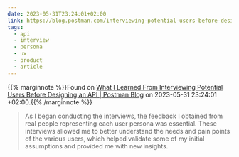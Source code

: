 ```yaml
---
date: 2023-05-31T23:24:01+02:00
link: https://blog.postman.com/interviewing-potential-users-before-designing-api/
tags:
  - api
  - interview
  - persona
  - ux
  - product
  - article
---
```

{{% marginnote %}}Found on [What I Learned From Interviewing Potential Users Before Designing an API | Postman Blog](https://web.archive.org/web/20230531232401/https://blog.postman.com/interviewing-potential-users-before-designing-api/) on 2023-05-31 23:24:01 +02:00.{{% /marginnote %}}

> As I began conducting the interviews, the feedback I obtained from real people representing each user persona was essential. These interviews allowed me to better understand the needs and pain points of the various users, which helped validate some of my initial assumptions and provided me with new insights.